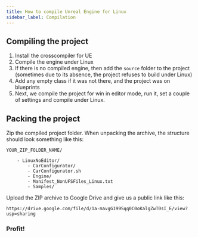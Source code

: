 ```yaml
---
title: How to compile Unreal Engine for Linux
sidebar_label: Compilation
---
```


## Compiling the project

1. Install the crosscompiler for UE
2. Compile the engine under Linux
3. If there is no compiled engine, then add the `source` folder to the project
   (sometimes due to its absence, the project refuses to build under Linux)
4. Add any empty class if it was not there, and the project was on blueprints
5. Next, we compile the project for win in editor mode, run it, set a couple of settings and compile under Linux.

## Packing the project

Zip the compiled project folder.
When unpacking the archive, the structure should look something like this:

```
YOUR_ZIP_FOLDER_NAME/

    - LinuxNoEditor/
        - CarConfigurator/
        - CarConfigurator.sh
        - Engine/
        - Manifest_NonUFSFiles_Linux.txt
        - Samples/
```

Upload the ZIP archive to Google Drive and give us a public link like this:

`https://drive.google.com/file/d/1a-mavgG199Sqq0C0oKalgZwT0sI_E/view?usp=sharing`

### Profit!